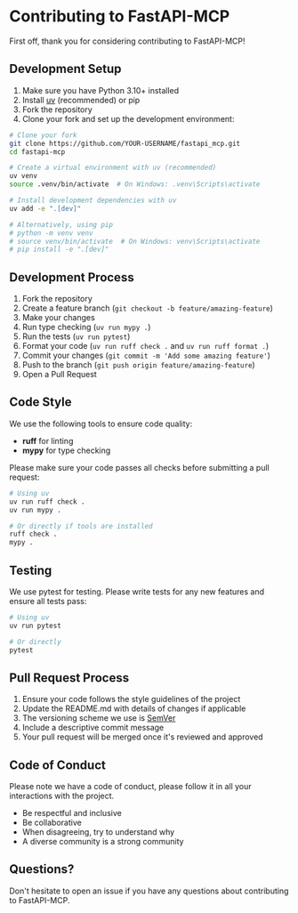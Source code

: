 # Contributing to FastAPI-MCP

First off, thank you for considering contributing to FastAPI-MCP! 

## Development Setup

1. Make sure you have Python 3.10+ installed
2. Install [uv](https://docs.astral.sh/uv/getting-started/installation/) (recommended) or pip
3. Fork the repository
4. Clone your fork and set up the development environment:

```bash
# Clone your fork
git clone https://github.com/YOUR-USERNAME/fastapi_mcp.git
cd fastapi-mcp

# Create a virtual environment with uv (recommended)
uv venv
source .venv/bin/activate  # On Windows: .venv\Scripts\activate

# Install development dependencies with uv
uv add -e ".[dev]"

# Alternatively, using pip
# python -m venv venv
# source venv/bin/activate  # On Windows: venv\Scripts\activate
# pip install -e ".[dev]"
```

## Development Process

1. Fork the repository
2. Create a feature branch (`git checkout -b feature/amazing-feature`)
3. Make your changes
4. Run type checking (`uv run mypy .`)
5. Run the tests (`uv run pytest`)
6. Format your code (`uv run ruff check .` and `uv run ruff format .`)
7. Commit your changes (`git commit -m 'Add some amazing feature'`)
8. Push to the branch (`git push origin feature/amazing-feature`)
9. Open a Pull Request

## Code Style

We use the following tools to ensure code quality:

- **ruff** for linting
- **mypy** for type checking

Please make sure your code passes all checks before submitting a pull request:

```bash
# Using uv
uv run ruff check .
uv run mypy .

# Or directly if tools are installed
ruff check .
mypy .
```

## Testing

We use pytest for testing. Please write tests for any new features and ensure all tests pass:

```bash
# Using uv
uv run pytest

# Or directly
pytest
```

## Pull Request Process

1. Ensure your code follows the style guidelines of the project
2. Update the README.md with details of changes if applicable
3. The versioning scheme we use is [SemVer](http://semver.org/)
4. Include a descriptive commit message
5. Your pull request will be merged once it's reviewed and approved

## Code of Conduct

Please note we have a code of conduct, please follow it in all your interactions with the project.

- Be respectful and inclusive
- Be collaborative
- When disagreeing, try to understand why
- A diverse community is a strong community

## Questions?

Don't hesitate to open an issue if you have any questions about contributing to FastAPI-MCP. 